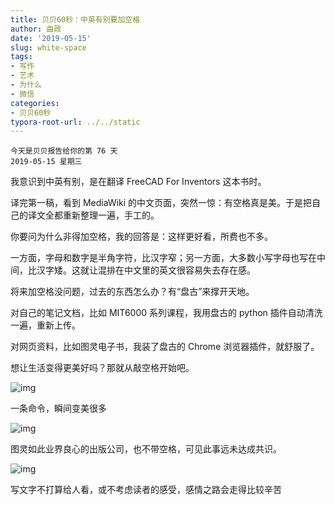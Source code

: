 ```yaml
---
title: 贝贝60秒：中英有别要加空格
author: 曲政
date: '2019-05-15'
slug: white-space
tags:
- 写作
- 艺术
- 为什么
- 微信
categories:
- 贝贝60秒
typora-root-url: ../../static
---
```


```
今天是贝贝报告给你的第 76 天
2019-05-15 星期三
```

我意识到中英有别，是在翻译 FreeCAD For Inventors 这本书时。

译完第一稿，看到 MediaWiki 的中文页面，突然一惊：有空格真是美。于是把自己的译文全都重新整理一遍，手工的。

你要问为什么非得加空格，我的回答是：这样更好看，所费也不多。

一方面，字母和数字是半角字符，比汉字窄；另一方面，大多数小写字母也写在中间，比汉字矮。这就让混排在中文里的英文很容易失去存在感。

将来加空格没问题，过去的东西怎么办？有“盘古”来撑开天地。

对自己的笔记文档，比如 MIT6000 系列课程，我用盘古的 python 插件自动清洗一遍，重新上传。

对网页资料，比如图灵电子书，我装了盘古的 Chrome 浏览器插件，就舒服了。

想让生活变得更美好吗？那就从敲空格开始吧。

![img](/images/2019-05-15-%E8%B4%9D%E8%B4%9D60%E7%A7%92%EF%BC%9A%E4%B8%AD%E8%8B%B1%E6%9C%89%E5%88%AB%E8%A6%81%E5%8A%A0%E7%A9%BA%E6%A0%BC/640-20200416121851208.jpeg)

一条命令，瞬间变美很多

![img](/images/2019-05-15-%E8%B4%9D%E8%B4%9D60%E7%A7%92%EF%BC%9A%E4%B8%AD%E8%8B%B1%E6%9C%89%E5%88%AB%E8%A6%81%E5%8A%A0%E7%A9%BA%E6%A0%BC/640-20200416121851268.jpeg)

图灵如此业界良心的出版公司，也不带空格，可见此事远未达成共识。

![img](/images/2019-05-15-%E8%B4%9D%E8%B4%9D60%E7%A7%92%EF%BC%9A%E4%B8%AD%E8%8B%B1%E6%9C%89%E5%88%AB%E8%A6%81%E5%8A%A0%E7%A9%BA%E6%A0%BC/640-20200416121851284.jpeg)

写文字不打算给人看，或不考虑读者的感受，感情之路会走得比较辛苦
​
